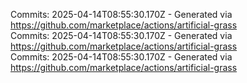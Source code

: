 Commits: 2025-04-14T08:55:30.170Z - Generated via https://github.com/marketplace/actions/artificial-grass
<br>
Commits: 2025-04-14T08:55:30.170Z - Generated via https://github.com/marketplace/actions/artificial-grass
<br>
Commits: 2025-04-14T08:55:30.170Z - Generated via https://github.com/marketplace/actions/artificial-grass
<br>
